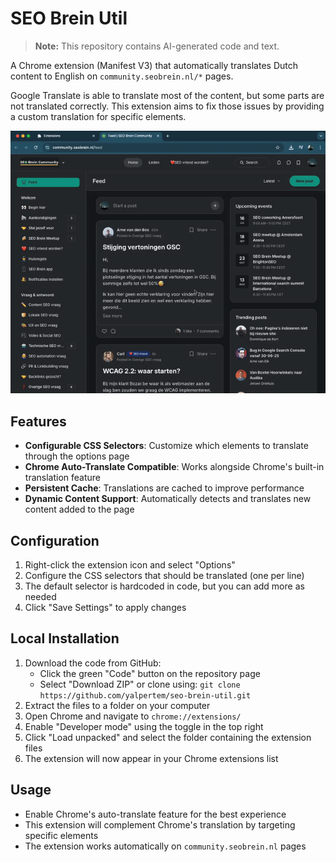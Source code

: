 # SEO Brein Util

> **Note:** This repository contains AI-generated code and text.

A Chrome extension (Manifest V3) that automatically translates Dutch content to English on `community.seobrein.nl/*` pages.

Google Translate is able to translate most of the content, but some parts are not translated correctly. This extension aims to fix those issues by providing a custom translation for specific elements.

![SEO Brein Util Demo](./docs/seo-brein-util.gif)

## Features

- **Configurable CSS Selectors**: Customize which elements to translate through the options page
- **Chrome Auto-Translate Compatible**: Works alongside Chrome's built-in translation feature
- **Persistent Cache**: Translations are cached to improve performance
- **Dynamic Content Support**: Automatically detects and translates new content added to the page

## Configuration

1. Right-click the extension icon and select "Options"
2. Configure the CSS selectors that should be translated (one per line)
3. The default selector is hardcoded in code, but you can add more as needed
4. Click "Save Settings" to apply changes

## Local Installation

1. Download the code from GitHub:
   - Click the green "Code" button on the repository page
   - Select "Download ZIP" or clone using: `git clone https://github.com/yalpertem/seo-brein-util.git`
2. Extract the files to a folder on your computer
3. Open Chrome and navigate to `chrome://extensions/`
4. Enable "Developer mode" using the toggle in the top right
5. Click "Load unpacked" and select the folder containing the extension files
6. The extension will now appear in your Chrome extensions list

## Usage

- Enable Chrome's auto-translate feature for the best experience
- This extension will complement Chrome's translation by targeting specific elements
- The extension works automatically on `community.seobrein.nl` pages